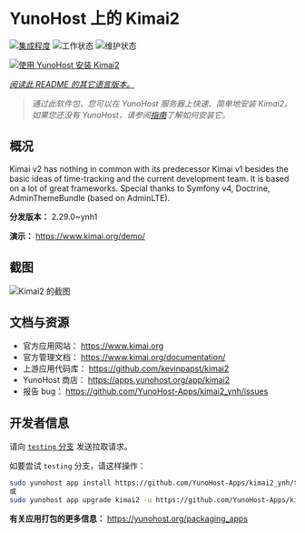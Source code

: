 <!--
注意：此 README 由 <https://github.com/YunoHost/apps/tree/master/tools/readme_generator> 自动生成
请勿手动编辑。
-->

# YunoHost 上的 Kimai2

[![集成程度](https://apps.yunohost.org/badge/integration/kimai2)](https://ci-apps.yunohost.org/ci/apps/kimai2/)
![工作状态](https://apps.yunohost.org/badge/state/kimai2)
![维护状态](https://apps.yunohost.org/badge/maintained/kimai2)

[![使用 YunoHost 安装 Kimai2](https://install-app.yunohost.org/install-with-yunohost.svg)](https://install-app.yunohost.org/?app=kimai2)

*[阅读此 README 的其它语言版本。](./ALL_README.md)*

> *通过此软件包，您可以在 YunoHost 服务器上快速、简单地安装 Kimai2。*  
> *如果您还没有 YunoHost，请参阅[指南](https://yunohost.org/install)了解如何安装它。*

## 概况

Kimai v2 has nothing in common with its predecessor Kimai v1 besides the basic ideas of time-tracking and the current development team. It is based on a lot of great frameworks. Special thanks to Symfony v4, Doctrine, AdminThemeBundle (based on AdminLTE).


**分发版本：** 2.29.0~ynh1

**演示：** <https://www.kimai.org/demo/>

## 截图

![Kimai2 的截图](./doc/screenshots/screenshot1.png)

## 文档与资源

- 官方应用网站： <https://www.kimai.org>
- 官方管理文档： <https://www.kimai.org/documentation/>
- 上游应用代码库： <https://github.com/kevinpapst/kimai2>
- YunoHost 商店： <https://apps.yunohost.org/app/kimai2>
- 报告 bug： <https://github.com/YunoHost-Apps/kimai2_ynh/issues>

## 开发者信息

请向 [`testing` 分支](https://github.com/YunoHost-Apps/kimai2_ynh/tree/testing) 发送拉取请求。

如要尝试 `testing` 分支，请这样操作：

```bash
sudo yunohost app install https://github.com/YunoHost-Apps/kimai2_ynh/tree/testing --debug
或
sudo yunohost app upgrade kimai2 -u https://github.com/YunoHost-Apps/kimai2_ynh/tree/testing --debug
```

**有关应用打包的更多信息：** <https://yunohost.org/packaging_apps>
